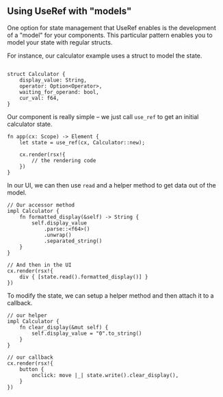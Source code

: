 ## Using UseRef with "models"

One option for state management that UseRef enables is the development of a "model" for your components. This particular pattern enables you to model your state with regular structs.

For instance, our calculator example uses a struct to model the state.

```rust, no_run

struct Calculator {
    display_value: String,
    operator: Option<Operator>,
    waiting_for_operand: bool,
    cur_val: f64,
}
```

Our component is really simple – we just call `use_ref` to get an initial calculator state.

```rust, no_run
fn app(cx: Scope) -> Element {
    let state = use_ref(cx, Calculator::new);

    cx.render(rsx!{
        // the rendering code
    })
}
```

In our UI, we can then use `read` and a helper method to get data out of the model.

```rust, no_run
// Our accessor method
impl Calculator {
    fn formatted_display(&self) -> String {
        self.display_value
            .parse::<f64>()
            .unwrap()
            .separated_string()
    }
}

// And then in the UI
cx.render(rsx!{
    div { [state.read().formatted_display()] }
})
```

To modify the state, we can setup a helper method and then attach it to a callback.

```rust, no_run
// our helper
impl Calculator {
    fn clear_display(&mut self) {
        self.display_value = "0".to_string()
    }
}

// our callback
cx.render(rsx!{
    button {
        onclick: move |_| state.write().clear_display(),
    }
})
```
